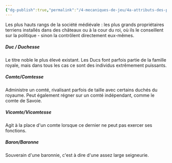 ```yaml
---
{"dg-publish":true,"permalink":"/4-mecaniques-de-jeu/4a-attributs-des-personnages/classes-sociales/haute-noblesse/"}
---
```


Les plus hauts rangs de la société médiévale : les plus grands propriétaires terriens installés dans des châteaux ou à la cour du roi, où ils le conseillent sur la politique - sinon la contrôlent directement eux-mêmes.

##### Duc / Duchesse
Le titre noble le plus élevé existant. Les Ducs font parfois partie de la famille royale, mais dans tous les cas ce sont des individus extrêmement puissants. 
##### Comte/Comtesse
Administre un comté, rivalisant parfois de taille avec certains duchés du royaume. Peut également régner sur un comté indépendant, comme le comte de Savoie.
##### Vicomte/Vicomtesse
Agit à la place d'un comte lorsque ce dernier ne peut pas exercer ses fonctions. 
##### Baron/Baronne 
Souverain d'une baronnie, c'est à dire d'une assez large seigneurie.

